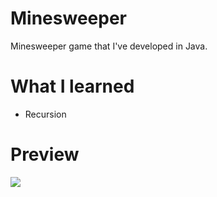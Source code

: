 # Minesweeper
Minesweeper game that I've developed in Java.

# What I learned

* Recursion

# Preview
<img src="#"/>

